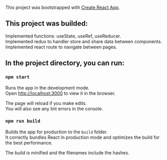 This project was bootstrapped with [Create React App](https://github.com/facebook/create-react-app).

## This project was builded:

Implemented functions: useState, useRef, useReducer.<br />
Implemented redux to handler store and share data between components.<br />
Implemented react route to navigate between pages.<br />



## In the project directory, you can run:
### `npm start`

Runs the app in the development mode.<br />
Open [http://localhost:3000](http://localhost:3000) to view it in the browser.

The page will reload if you make edits.<br />
You will also see any lint errors in the console.

### `npm run build`

Builds the app for production to the `build` folder.<br />
It correctly bundles React in production mode and optimizes the build for the best performance.

The build is minified and the filenames include the hashes.<br />
